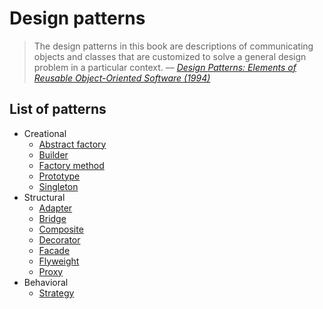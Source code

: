 # Design patterns

> The design patterns in this book are descriptions of communicating objects and classes that are customized to solve a general design problem in a particular context.
> –– <cite>[Design Patterns: Elements of Reusable Object-Oriented Software (1994)][1]</cite>

[1]: https://en.wikipedia.org/wiki/Design_Patterns

## List of patterns

* Creational
  * [Abstract factory](abstract%20factory.md)
  * [Builder](builder.md)
  * [Factory method](factory%20method.md)
  * [Prototype](prototype.md)
  * [Singleton](singleton.md)
* Structural
  * [Adapter](adapter.md)
  * [Bridge](bridge.md)
  * [Composite](composite.md)
  * [Decorator](decorator.md)
  * [Facade](facade.md)
  * [Flyweight](flyweight.md)
  * [Proxy](proxy.md)
* Behavioral
  * [Strategy](strategy.md)
